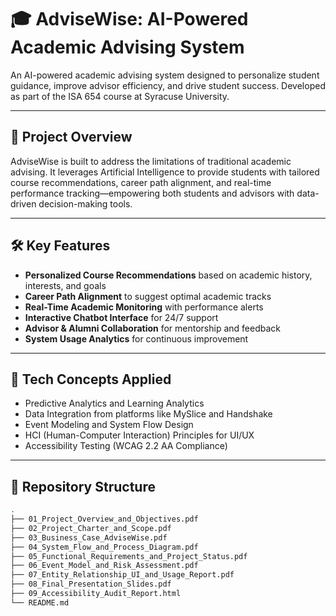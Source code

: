 # 🎓 AdviseWise: AI-Powered Academic Advising System

An AI-powered academic advising system designed to personalize student guidance, improve advisor efficiency, and drive student success. Developed as part of the ISA 654 course at Syracuse University.

---

## 📌 Project Overview

AdviseWise is built to address the limitations of traditional academic advising. It leverages Artificial Intelligence to provide students with tailored course recommendations, career path alignment, and real-time performance tracking—empowering both students and advisors with data-driven decision-making tools.

---

## 🛠️ Key Features

- **Personalized Course Recommendations** based on academic history, interests, and goals
- **Career Path Alignment** to suggest optimal academic tracks
- **Real-Time Academic Monitoring** with performance alerts
- **Interactive Chatbot Interface** for 24/7 support
- **Advisor & Alumni Collaboration** for mentorship and feedback
- **System Usage Analytics** for continuous improvement

---

## 🧠 Tech Concepts Applied

- Predictive Analytics and Learning Analytics
- Data Integration from platforms like MySlice and Handshake
- Event Modeling and System Flow Design
- HCI (Human-Computer Interaction) Principles for UI/UX
- Accessibility Testing (WCAG 2.2 AA Compliance)

---

## 📁 Repository Structure

```bash
.
├── 01_Project_Overview_and_Objectives.pdf
├── 02_Project_Charter_and_Scope.pdf
├── 03_Business_Case_AdviseWise.pdf
├── 04_System_Flow_and_Process_Diagram.pdf
├── 05_Functional_Requirements_and_Project_Status.pdf
├── 06_Event_Model_and_Risk_Assessment.pdf
├── 07_Entity_Relationship_UI_and_Usage_Report.pdf
├── 08_Final_Presentation_Slides.pdf
├── 09_Accessibility_Audit_Report.html
└── README.md
